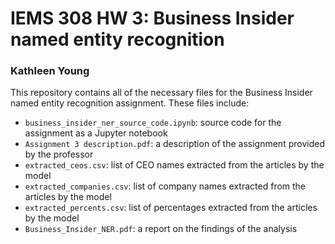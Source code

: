 # IEMS 308 HW 3: Business Insider named entity recognition
### Kathleen Young

This repository contains all of the necessary files for the Business Insider named entity recognition assignment. These files include:

* `business_insider_ner_source_code.ipynb`: source code for the assignment as a Jupyter notebook
* `Assignment 3 description.pdf`: a description of the assignment provided by the professor
* `extracted_ceos.csv`: list of CEO names extracted from the articles by the model
* `extracted_companies.csv`: list of company names extracted from the articles by the model
* `extracted_percents.csv`: list of percentages extracted from the articles by the model
* `Business_Insider_NER.pdf`: a report on the findings of the analysis
